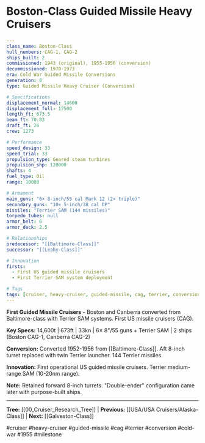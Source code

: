 # Boston-Class Guided Missile Heavy Cruisers

```yaml
---
class_name: Boston-Class
hull_numbers: CAG-1, CAG-2
ships_built: 2
commissioned: 1943 (original), 1955-1956 (conversion)
decommissioned: 1970-1973
era: Cold War Guided Missile Conversions
generation: 8
type: Guided Missile Heavy Cruiser (Conversion)

# Specifications
displacement_normal: 14600
displacement_full: 17500
length_ft: 673.5
beam_ft: 70.83
draft_ft: 26
crew: 1273

# Performance
speed_design: 33
speed_trial: 33
propulsion_type: Geared steam turbines
propulsion_shp: 120000
shafts: 4
fuel_type: Oil
range: 10000

# Armament
main_guns: "6× 8-inch/55 cal Mark 12 (2× triple)"
secondary_guns: "10× 5-inch/38 cal DP"
missiles: "Terrier SAM (144 missiles)"
torpedo_tubes: null
armor_belt: 6
armor_deck: 2.5

# Relationships
predecessor: "[[Baltimore-Class]]"
successor: "[[Leahy-Class]]"

# Innovation
firsts:
  - First US guided missile cruisers
  - First Terrier SAM system deployment

# Tags
tags: [cruiser, heavy-cruiser, guided-missile, cag, terrier, conversion, cold-war, 1955]
---
```

**First Guided Missile Cruisers** - Boston and Canberra converted from Baltimore-class with Terrier SAM systems. First US missile cruisers (CAG).

**Key Specs:** 14,600t | 673ft | 33kn | 6× 8"/55 guns + Terrier SAM | 2 ships (Boston CAG-1, Canberra CAG-2)

**Conversion:** Converted 1952-1956 from [[Baltimore-Class]]. Aft 8-inch turret replaced with twin Terrier launcher. 144 Terrier missiles.

**Innovation:** First operational US guided missile cruisers. Terrier medium-range SAM (10-20nm range).

**Note:** Retained forward 8-inch turrets. "Double-ender" configuration came later with purpose-built ships.

---
**Tree:** [[00_Cruiser_Research_Tree]] | **Previous:** [[USA/USA Cruisers/Alaska-Class]] | **Next:** [[Galveston-Class]]

#cruiser #heavy-cruiser #guided-missile #cag #terrier #conversion #cold-war #1955 #milestone
